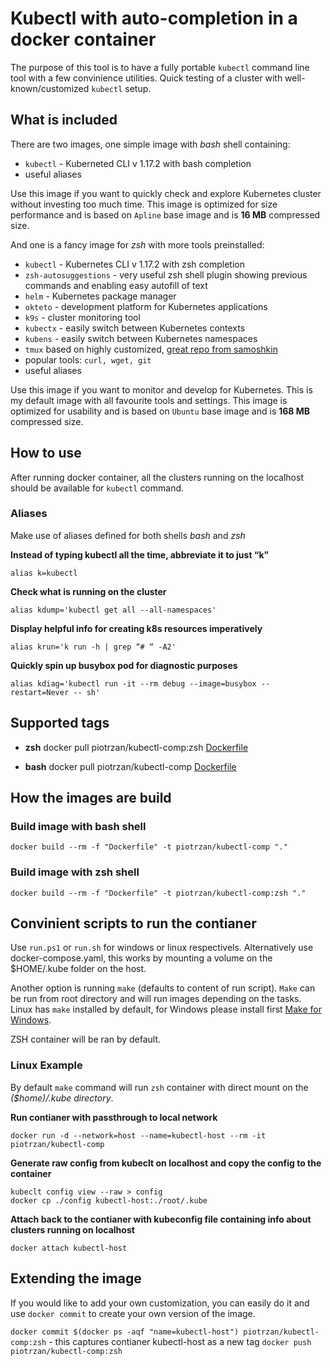 # Kubectl with auto-completion in a docker container

The purpose of this tool is to have a fully portable `kubectl` command line tool with a few convinience utilities.
Quick testing of a cluster with well-known/customized `kubectl` setup.

## What is included

There are two images, one simple image with *bash* shell containing:

- `kubectl` - Kuberneted CLI v 1.17.2 with bash completion
- useful aliases

Use this image if you want to quickly check and explore Kubernetes cluster without investing too much time.
This image is optimized for size performance and is based on ``Apline`` base image and is **16 MB** compressed size.

And one is a fancy image for *zsh* with more tools preinstalled:

- `kubectl` - Kubernetes CLI v 1.17.2 with zsh completion
- `zsh-autosuggestions` - very useful zsh shell plugin showing previous commands and enabling easy autofill of text
- `helm` - Kubernetes package manager
- `okteto` - development platform for Kubernetes applications
- `k9s` - cluster monitoring tool
- `kubectx` - easily switch between Kubernetes contexts
- `kubens` - easily switch between Kubernetes namespaces
- `tmux` based on highly customized, [great repo from samoshkin](https://github.com/samoshkin/tmux-config)
- popular tools: `curl, wget, git`
- useful aliases

Use this image if you want to monitor and develop for Kubernetes. This is my default image with all favourite tools and settings.
This image is optimized for usability and is based on ``Ubuntu`` base image and is **168 MB** compressed size.

## How to use

After running docker container, all the clusters running on the localhost should be available for `kubectl` command.

### Aliases

Make use of aliases defined for both shells *bash* and *zsh*

__Instead of typing kubectl all the time, abbreviate it to just “k”__

    alias k=kubectl

__Check what is running on the cluster__

    alias kdump='kubectl get all --all-namespaces'

__Display helpful info for creating k8s resources imperatively__

    alias krun='k run -h | grep “# “ -A2'

__Quickly spin up busybox pod for diagnostic purposes__

    alias kdiag='kubectl run -it --rm debug --image=busybox --restart=Never -- sh'

## Supported tags

- **zsh**
  docker pull piotrzan/kubectl-comp:zsh
  [Dockerfile](https://github.com/Piotr1215/kubectl-container/blob/master/zsh/Dockerfile)

- **bash**
  docker pull piotrzan/kubectl-comp
  [Dockerfile](https://github.com/Piotr1215/kubectl-container/blob/master/bash/Dockerfile)

## How the images are build

### Build image with bash shell

    docker build --rm -f "Dockerfile" -t piotrzan/kubectl-comp "."

### Build image with zsh shell

    docker build --rm -f "Dockerfile" -t piotrzan/kubectl-comp:zsh "."

## Convinient scripts to run the contianer

Use `run.ps1` or `run.sh` for windows or linux respectivels.
Alternatively use docker-compose.yaml, this works by mounting a volume on the $HOME/.kube folder on the host.

Another option is running `make` (defaults to content of run script). `Make` can be run from root directory and will run images depending on the tasks. Linux has `make` installed by default, for Windows please install first [Make for Windows](http://gnuwin32.sourceforge.net/packages/make.htm).

ZSH container will be ran by default.

### Linux Example

By default `make` command will run `zsh` container with direct mount on the *($home)/.kube directory*.

**Run contianer with passthrough to local network**

    docker run -d --network=host --name=kubectl-host --rm -it piotrzan/kubectl-comp

**Generate raw config from kubeclt on localhost and copy the config to the container**

    kubeclt config view --raw > config
    docker cp ./config kubectl-host:./root/.kube

**Attach back to the contianer with kubeconfig file containing info about clusters running on localhost**

    docker attach kubectl-host

## Extending the image

If you would like to add your own customization, you can easily do it and use `docker commit` to create your own version of the image.

`docker commit $(docker ps -aqf "name=kubectl-host") piotrzan/kubectl-comp:zsh` - this captures contianer kubectl-host as a new tag
`docker push piotrzan/kubectl-comp:zsh`
